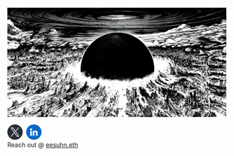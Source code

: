 <img width="500" src="./readme-doc/black-hole.png"> <br>

[<img height="35" src="./readme-doc/x.png">](https://x.com/eesuhn)&nbsp;
[<img height="35" src="./readme-doc/linkedin.png">](https://www.linkedin.com/in/eason-lim/)
<br> Reach out @ [eesuhn.eth](https://eesuhn.github.io/eesuhn/)
